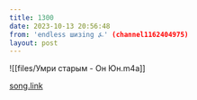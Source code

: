 ```yaml
---
title: 1300
date: 2023-10-13 20:56:48
from: 'endless шизing ⍼' (channel1162404975)
layout: post
---
```


![[files/Умри старым - Он Юн.m4a]]

[song.link](http://song.link/y/tC7C7GqeTj0)
